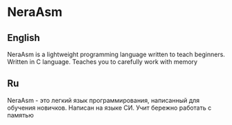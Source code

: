 # NeraAsm

## English 
NeraAsm is a lightweight programming language written to teach beginners.
Written in C language. Teaches you to carefully work with memory


## Ru
NeraAsm - это легкий язык программирования, написанный для обучения новичков.
Написан на языке СИ. Учит бережно работать с памятью